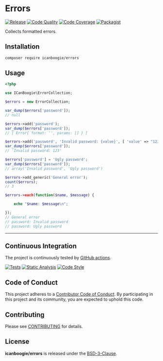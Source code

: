 # Errors

[![Release](https://img.shields.io/packagist/v/icanboogie/errors.svg)](https://packagist.org/packages/icanboogie/errors)
[![Code Quality](https://img.shields.io/scrutinizer/g/ICanBoogie/Errors/master.svg)](https://scrutinizer-ci.com/g/ICanBoogie/Errors)
[![Code Coverage](https://img.shields.io/coveralls/ICanBoogie/Errors/master.svg)](https://coveralls.io/r/ICanBoogie/Errors)
[![Packagist](https://img.shields.io/packagist/dt/icanboogie/errors.svg)](https://packagist.org/packages/icanboogie/errors)

Collects formatted errors.



## Installation

```bash
composer require icanboogie/errors
```



## Usage

```php
<?php

use ICanBoogie\ErrorCollection;

$errors = new ErrorCollection;

var_dump($errors['password']);
// null

$errors->add('password');
var_dump($errors['password']);
// [ Error{ format: '', params: [] } ]

$errors->add('password', 'Invalid password: {value}', [ 'value' => "123" ]);
var_dump($errors['password']);
// 'Invalid password: 123'

$errors['password'] = 'Ugly password';
var_dump($errors['password']);
// array('Invalid password', 'Ugly password')

$errors->add_generic('General error');
count($errors);
// 3

$errors->each(function($name, $message) {

    echo "$name: $message\n";

});
// General error
// password: Invalid password
// password: Ugly password
```





----------



## Continuous Integration

The project is continuously tested by [GitHub actions](https://github.com/ICanBoogie/Erorrs/actions).

[![Tests](https://github.com/ICanBoogie/Errors/workflows/test/badge.svg?branch=master)](https://github.com/ICanBoogie/Errors/actions?query=workflow%3Atest)
[![Static Analysis](https://github.com/ICanBoogie/Errors/workflows/static-analysis/badge.svg?branch=master)](https://github.com/ICanBoogie/Errors/actions?query=workflow%3Astatic-analysis)
[![Code Style](https://github.com/ICanBoogie/Errors/workflows/code-style/badge.svg?branch=master)](https://github.com/ICanBoogie/Errors/actions?query=workflow%3Acode-style)



## Code of Conduct

This project adheres to a [Contributor Code of Conduct](CODE_OF_CONDUCT.md). By participating in this project and its
community, you are expected to uphold this code.



## Contributing

Please see [CONTRIBUTING](CONTRIBUTING.md) for details.



## License

**icanboogie/errors** is released under the [BSD-3-Clause](LICENSE).



[documentation]:               https://icanboogie.org/api/errors/latest/
[ICanBoogie]:                  https://icanboogie.org/
